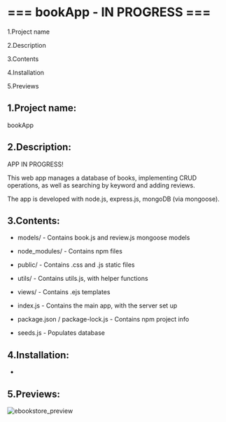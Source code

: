 # === bookApp - IN PROGRESS ===

1.Project name

2.Description

3.Contents

4.Installation

5.Previews

## 1.Project name:

bookApp


## 2.Description:

APP IN PROGRESS!

This web app manages a database of books, implementing CRUD operations, as well as searching by keyword and adding reviews.

The app is developed with node.js, express.js, mongoDB (via mongoose).


## 3.Contents:

- models/ - Contains book.js and review.js mongoose models

- node_modules/ - Contains npm files

- public/ - Contains .css and .js static files

- utils/ - Contains utils.js, with helper functions

- views/ - Contains .ejs templates

- index.js - Contains the main app, with the server set up

- package.json / package-lock.js - Contains npm project info

- seeds.js - Populates database


## 4.Installation:

-


## 5.Previews:
![ebookstore_preview](https://user-images.githubusercontent.com/76016486/203813658-c92ebcf6-0647-4cbb-b7be-b30a2d2746d4.png)
